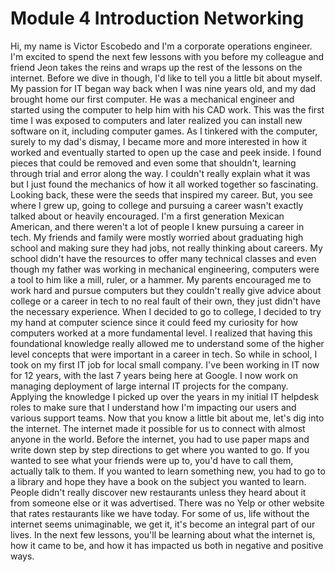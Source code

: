 # Module 4 Introduction Networking

Hi, my name is Victor Escobedo and I'm a corporate operations engineer. I'm excited to spend the next few lessons with you before my colleague and friend Jeon takes the reins and wraps up the rest of the lessons on the internet. Before we dive in though, I'd like to tell you a little bit about myself. My passion for IT began way back when I was nine years old, and my dad brought home our first computer. He was a mechanical engineer and started using the computer to help him with his CAD work. This was the first time I was exposed to computers and later realized you can install new software on it, including computer games. As I tinkered with the computer, surely to my dad's dismay, I became more and more interested in how it worked and eventually started to open up the case and peek inside. I found pieces that could be removed and even some that shouldn't, learning through trial and error along the way. I couldn't really explain what it was but I just found the mechanics of how it all worked together so fascinating. Looking back, these were the seeds that inspired my career. But, you see where I grew up, going to college and pursuing a career wasn't exactly talked about or heavily encouraged. I'm a first generation Mexican American, and there weren't a lot of people I knew pursuing a career in tech. My friends and family were mostly worried about graduating high school and making sure they had jobs, not really thinking about careers. My school didn't have the resources to offer many technical classes and even though my father was working in mechanical engineering, computers were a tool to him like a mill, ruler, or a hammer. My parents encouraged me to work hard and pursue computers but they couldn't really give advice about college or a career in tech to no real fault of their own, they just didn't have the necessary experience. When I decided to go to college, I decided to try my hand at computer science since it could feed my curiosity for how computers worked at a more fundamental level. I realized that having this foundational knowledge really allowed me to understand some of the higher level concepts that were important in a career in tech. So while in school, I took on my first IT job for local small company. I've been working in IT now for 12 years, with the last 7 years being here at Google. I now work on managing deployment of large internal IT projects for the company. Applying the knowledge I picked up over the years in my initial IT helpdesk roles to make sure that I understand how I'm impacting our users and various support teams. Now that you know a little bit about me, let's dig into the internet. The internet made it possible for us to connect with almost anyone in the world. Before the internet, you had to use paper maps and write down step by step directions to get where you wanted to go. If you wanted to see what your friends were up to, you'd have to call them, actually talk to them. If you wanted to learn something new, you had to go to a library and hope they have a book on the subject you wanted to learn. People didn't really discover new restaurants unless they heard about it from someone else or it was advertised. There was no Yelp or other website that rates restaurants like we have today. For some of us, life without the internet seems unimaginable, we get it, it's become an integral part of our lives. In the next few lessons, you'll be learning about what the internet is, how it came to be, and how it has impacted us both in negative and positive ways.
